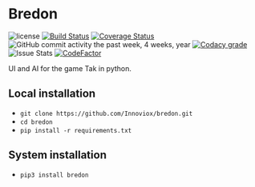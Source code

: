 # Bredon


![license](https://img.shields.io/github/license/Innoviox/bredon.svg) [![Build Status](https://travis-ci.org/Innoviox/bredon.svg?branch=master)](https://travis-ci.org/Innoviox/bredon) [![Coverage Status](https://coveralls.io/repos/github/Innoviox/bredon/badge.svg?branch=master)](https://coveralls.io/github/Innoviox/bredon?branch=master) ![GitHub commit activity the past week, 4 weeks, year](https://img.shields.io/github/commit-activity/w/Innoviox/bredon.svg) [![Codacy grade](https://img.shields.io/codacy/grade/6dfcceeaa3cc48b19d784e86c2072fa6.svg)
](https://app.codacy.com/app/Innoviox/bredon/dashboard) ![Issue Stats](https://img.shields.io/badge/issues%20closed%20in-1%20day-green.svg?style=flat) [![CodeFactor](https://www.codefactor.io/repository/github/innoviox/bredon/badge)](https://www.codefactor.io/repository/github/innoviox/bredon)

UI and AI for the game Tak in python.

## Local installation
 - `git clone https://github.com/Innoviox/bredon.git`
 - `cd bredon`
 - `pip install -r requirements.txt`

## System installation
 - `pip3 install bredon`
